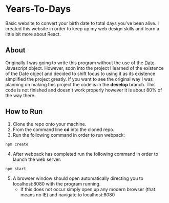 # Years-To-Days

Basic website to convert your birth date to total days you've been alive.
I created this website in order to keep up my web design skills and learn
a little bit more about React.

## About

Originally I was going to write this program without the use of the [Date](https://developer.mozilla.org/en-US/docs/Web/JavaScript/Reference/Global_Objects/Date)
Javascript object. However, soon into the project I learned of the existence of
the Date object and decided to shift focus to using it as its existence
simplified the project greatly. If you want to see the original way I was
planning on making this project the code is in the **develop** branch. This
code is not finished and doesn't work properly however it is about 80%
of the way there.

## How to Run

1. Clone the repo onto your machine.
2. From the command line **cd** into the cloned repo.
3. Run the following command in order to run webpack:
```
npm create
`````````````````````````````````````````
4. After webpack has completed run the following command in order to launch the
web server:
```
npm start
```
5. A browser window should open automatically directing you to localhost:8080
with the program running.
    * If this does not occur simply open up any modern browser (that means no IE)
    and navigate to localhost:8080
